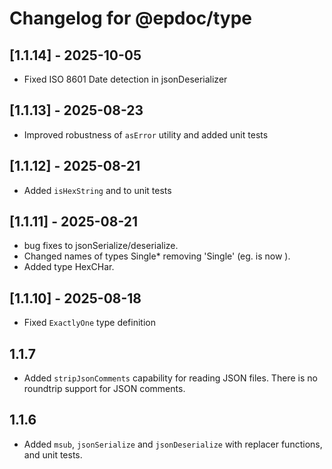 # Changelog for @epdoc/type

## [1.1.14] - 2025-10-05

- Fixed ISO 8601 Date detection in jsonDeserializer

## [1.1.13] - 2025-08-23

- Improved robustness of `asError` utility and added unit tests

## [1.1.12] - 2025-08-21

- Added `isHexString` and to unit tests

## [1.1.11] - 2025-08-21

- bug fixes to jsonSerialize/deserialize.
- Changed names of types Single* removing 'Single' (eg. is now ).
- Added type HexCHar.

## [1.1.10] - 2025-08-18

- Fixed `ExactlyOne` type definition

## 1.1.7

- Added `stripJsonComments` capability for reading JSON files. There is no roundtrip support for JSON comments.

## 1.1.6

- Added `msub`, `jsonSerialize` and `jsonDeserialize` with replacer functions, and unit tests.
